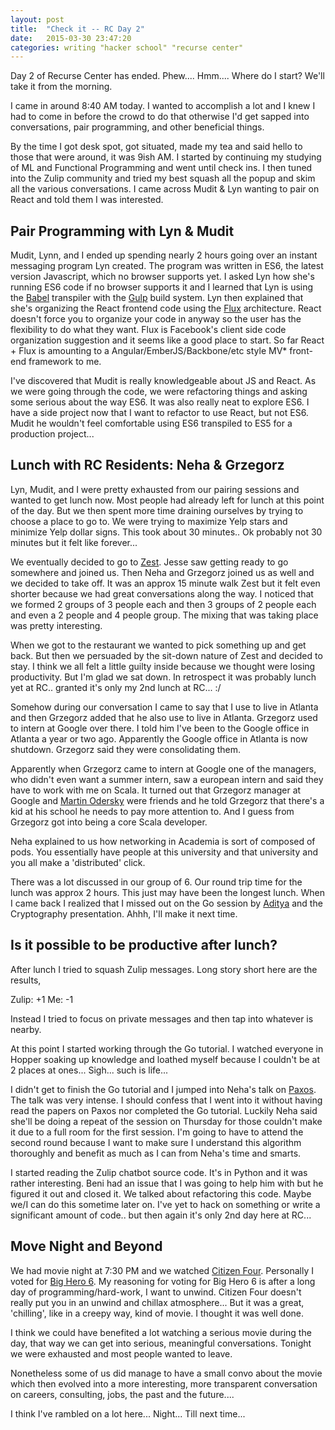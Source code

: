 ```yaml
---
layout: post
title:  "Check it -- RC Day 2"
date:   2015-03-30 23:47:20
categories: writing "hacker school" "recurse center"
---
```


Day 2 of Recurse Center has ended. Phew.... Hmm.... Where do I start? We'll take it from the morning.

I came in around 8:40 AM today. I wanted to accomplish a lot and I knew I had to come in before the crowd to do that otherwise I'd get sapped into conversations, pair programming, and other beneficial things.

By the time I got desk spot, got situated, made my tea and said hello to those that were around, it was 9ish AM. I started by continuing my studying of ML and Functional Programming and went until check ins. I then tuned into the Zulip community and tried my best squash all the popup and skim all the various conversations. I came across Mudit & Lyn wanting to pair on React and told them I was interested.

## Pair Programming with Lyn & Mudit

Mudit, Lynn, and I ended up spending nearly 2 hours going over an instant messaging program Lyn created. The program was written in ES6, the latest version Javascript, which no browser supports yet. I asked Lyn how she's running ES6 code if no browser supports it and I learned that Lyn is using the [Babel](https://babeljs.io/) transpiler with the [Gulp](http://gulpjs.com/) build system. Lyn then explained that she's organizing the React frontend code using the [Flux](https://facebook.github.io/flux/) architecture. React doesn't force you to organize your code in anyway so the user has the flexibility to do what they want. Flux is Facebook's client side code organization suggestion and it seems like a good place to start. So far React + Flux is amounting to a Angular/EmberJS/Backbone/etc style MV* front-end framework to me.

I've discovered that Mudit is really knowledgeable about JS and React. As we were going through the code, we were refactoring things and asking some serious about the way ES6. It was also really neat to explore ES6. I have a side project now that I want to refactor to use React, but not ES6. Mudit he wouldn't feel comfortable using ES6 transpiled to ES5 for a production project...

## Lunch with RC Residents: Neha & Grzegorz 

Lyn, Mudit, and I were pretty exhausted from our pairing sessions and wanted to get lunch now. Most people had already left for lunch at this point of the day. But we then spent more time draining ourselves by trying to choose a place to go to. We were trying to maximize Yelp stars and minimize Yelp dollar signs. This took about 30 minutes.. Ok probably not 30 minutes but it felt like forever...

We eventually decided to go to [Zest](http://www.yelp.com/biz/zest-new-york-3). Jesse saw getting ready to go somewhere and joined us. Then Neha and Grzegorz joined us as well and we decided to take off. It was an approx 15 minute walk Zest but it felt even shorter because we had great conversations along the way. I noticed that we formed 2 groups of 3 people each and then 3 groups of 2 people each and even a 2 people and 4 people group. The mixing that was taking place was pretty interesting.

When we got to the restaurant we wanted to pick something up and get back. But then we persuaded by the sit-down nature of Zest and decided to stay. I think we all felt a little guilty inside because we thought were losing productivity. But I'm glad we sat down. In retrospect it was probably lunch yet at RC.. granted it's only my 2nd lunch at RC... :/

Somehow during our conversation I came to say that I use to live in Atlanta and then Grzegorz added that he also use to live in Atlanta. Grzegorz used to intern at Google over there. I told him I've been to the Google office in Atlanta a year or two ago. Apparently the Google office in Atlanta is now shutdown. Grzegorz said they were consolidating them.

Apparently when Grzegorz came to intern at Google one of the managers, who didn't even want a summer intern, saw a european intern and said they have to work with me on Scala. It turned out that Grzegorz manager at Google and [Martin Odersky](http://en.wikipedia.org/wiki/Martin_Odersky) were friends and he told Grzegorz that there's a kid at his school he needs to pay more attention to. And I guess from Grzegorz got into being a core Scala developer.

Neha explained to us how networking in Academia is sort of composed of pods. You essentially have people at this university and that university and you all make a 'distributed' click.

There was a lot discussed in our group of 6. Our round trip time for the lunch was approx 2 hours. This just may have been the longest lunch. When I came back I realized that I missed out on the Go session by [Aditya](need-link) and the Cryptography presentation. Ahhh, I'll make it next time.

## Is it possible to be productive after lunch?

After lunch I tried to squash Zulip messages. Long story short here are the results,

Zulip: +1
Me: -1

Instead I tried to focus on private messages and then tap into whatever is nearby.

At this point I started working through the Go tutorial. I watched everyone in Hopper soaking up knowledge and loathed myself because I couldn't be at 2 places at ones... Sigh... such is life...

I didn't get to finish the Go tutorial and I jumped into Neha's talk on [Paxos](). The talk was very intense. I should confess that I went into it without having read the papers on Paxos nor completed the Go tutorial. Luckily Neha said she'll be doing a repeat of the session on Thursday for those couldn't make it due to a full room for the first session. I'm going to have to attend the second round because I want to make sure I understand this algorithm thoroughly and benefit as much as I can from Neha's time and smarts.

I started reading the Zulip chatbot source code. It's in Python and it was rather interesting. Beni had an issue that I was going to help him with but he figured it out and closed it. We talked about refactoring this code. Maybe we/I can do this sometime later on. I've yet to hack on something or write a significant amount of code.. but then again it's only 2nd day here at RC...

## Move Night and Beyond

We had movie night at 7:30 PM and we watched [Citizen Four](). Personally I voted for [Big Hero 6](). My reasoning for voting for Big Hero 6 is after a long day of programming/hard-work, I want to unwind. Citizen Four doesn't really put you in an unwind and chillax atmosphere... But it was a great, 'chilling', like in a creepy way, kind of movie. I thought it was well done.

I think we could have benefited a lot watching a serious movie during the day, that way we can get into serious, meaningful conversations. Tonight we were exhausted and most people wanted to leave.

Nonetheless some of us did manage to have a small convo about the movie which then evolved into a more interesting, more transparent conversation on careers, consulting, jobs, the past and the future....


I think I've rambled on a lot here... Night... Till next time...
